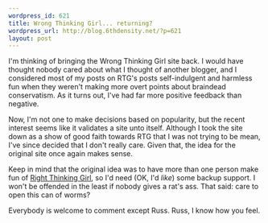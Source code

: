 ```yaml
--- 
wordpress_id: 621
title: Wrong Thinking Girl... returning?
wordpress_url: http://blog.6thdensity.net/?p=621
layout: post
---
```

I'm thinking of bringing the Wrong Thinking Girl site back.  I would have thought nobody cared about what I thought of another blogger, and I considered most of my posts on RTG's posts self-indulgent and harmless fun when they weren't making more overt points about braindead conservatism.  As it turns out, I've had far more positive feedback than negative.

Now, I'm not one to make decisions based on popularity, but the recent interest seems like it validates a site unto itself.  Although I took the site down as a show of good faith towards RTG that I was not trying to be mean, I've since decided that I don't really care.  Given that, the idea for the original site once again makes sense.

Keep in mind that the original idea was to have more than one person make fun of <a href="http://rightthinkinggirl.com">Right Thinking Girl</a>, so I'd need (OK, I'd <em>like</em>) some backup support.  I won't be offended in the least if nobody gives a rat's ass.  That said: care to open this can of worms?

Everybody is welcome to comment except Russ.  Russ, I know how you feel.
